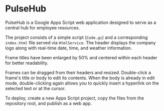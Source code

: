 # PulseHub

PulseHub is a Google Apps Script web application designed to serve as a central hub for employee resources.

The project consists of a simple script (`Code.gs`) and a corresponding `index.html` file served via `HtmlService`. The header displays the company logo along with real-time date, time, and weather information.

Frame titles have been enlarged by 50% and centered within each header for better readability.

Frames can be dragged from their headers and resized. Double-click a frame's title or body to edit its contents. When the body is already in edit mode, double-clicking again allows you to quickly insert a hyperlink on the selected text or at the cursor.

To deploy, create a new Apps Script project, copy the files from the repository root, and publish as a web app.
